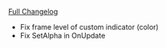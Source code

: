 [Full Changelog](https://github.com/enderneko/Cell/compare/r188-release...83e4dc4696ceaf2220a10bc3c4df9f8d935e4cd0)

- Fix frame level of custom indicator (color)
- Fix SetAlpha in OnUpdate
